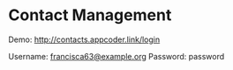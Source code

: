 # Contact Management
Demo: http://contacts.appcoder.link/login

Username: francisca63@example.org
Password: password
